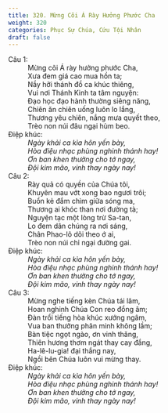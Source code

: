 ```yaml
---
title: 320. Mừng Cõi Á Rày Hưởng Phước Cha
weight: 320
categories: Phục Sự Chúa, Cứu Tội Nhân
draft: false
---
```

<dl><dt>Câu 1:</dt><dd data-verse="1">Mừng cõi Á rày hưởng phước Cha, <br/>Xưa đem giá cao mua hồn ta; <br/>Nầy hỡi thánh đồ ca khúc thiêng, <br/>Vui nơi Thánh Kinh ta tâm nguyện: <br/>Đạo học đạo hành thường siêng năng, <br/>Chiên ăn chiên uống luôn lo lắng, <br/>Thương yêu chiên, nắng mưa quyết theo, <br/>Trèo non núi đâu ngại hùm beo. </dd><dt>Điệp khúc:</dt><dd data-chorus="1"><em>Ngày khải ca kìa hôn yến bày, <br/>Hòa điệu nhạc phùng nghinh thánh hay! <br/>Ơn ban khen thưởng cho tớ ngay, <br/>Đội kim mão, vinh thay ngày nay! </em></dd><dt>Câu 2:</dt><dd data-verse="2">Rày quả có quyền của Chúa tôi, <br/>Khuyên mau vớt xong bao ngươi trôi; <br/>Buồn kẻ đắm chìm giữa sóng ma, <br/>Thương ai khóc than nơi đường tà; <br/>Nguyện tạc một lòng trừ Sa-tan, <br/>Lo đem dân chúng ra nơi sáng, <br/>Chân Phao-lô dõi theo ớ ai, <br/>Trèo non núi chỉ ngại đường gai. </dd><dt>Điệp khúc:</dt><dd data-chorus="1"><em>Ngày khải ca kìa hôn yến bày, <br/>Hòa điệu nhạc phùng nghinh thánh hay! <br/>Ơn ban khen thưởng cho tớ ngay, <br/>Đội kim mão, vinh thay ngày nay! </em></dd><dt>Câu 3:</dt><dd data-verse="3">Mừng nghe tiếng kèn Chúa tái lâm, <br/>Hoan nghinh Chúa Con reo đồng âm; <br/>Đàn trổi tiếng hòa khúc xướng ngâm, <br/>Vua ban thưởng phân minh không lầm; <br/>Bàn tiệc ngọt ngào, ơn vinh thăng, <br/>Thiên hương thơm ngát thay cay đắng, <br/>Ha-lê-lu-gia! đại thắng nay, <br/>Ngồi bên Chúa luôn vui mừng thay. </dd><dt>Điệp khúc:</dt><dd data-chorus="1"><em>Ngày khải ca kìa hôn yến bày, <br/>Hòa điệu nhạc phùng nghinh thánh hay! <br/>Ơn ban khen thưởng cho tớ ngay, <br/>Đội kim mão, vinh thay ngày nay! </em></dd></dl>